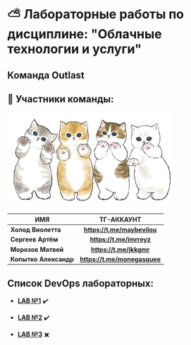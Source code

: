 # :partly_sunny: Лабораторные работы по дисциплине: "Облачные технологии и услуги"
## Команда Outlast
## :japanese_castle: Участники команды:

![cats](https://github.com/V1lou/photos-for-lab/blob/main/cats4.jpg)


| ИМЯ | ТГ-АККАУНТ |
|----------------|:---------:|
| **Холод Виолетта** | **https://t.me/maybevilou** | 
| **Сергеев Артём** | **https://t.me/imrreyz** | 
| **Морозов Матвей** | **https://t.me/jkkgmr** | 
| **Копытко Александр** | **https://t.me/monegasquee** |


## Список DevOps лабораторных:

- [**LAB №1**](https://github.com/V1lou/Clouds/tree/main/LAB%20%E2%84%961) :heavy_check_mark:

- [**LAB №2**](https://github.com/V1lou/Clouds/tree/main/LAB%20%E2%84%962) :heavy_check_mark:

- [**LAB №3**](https://github.com/V1lou/Clouds/tree/main/LAB%20%E2%84%963) :heavy_multiplication_x:
